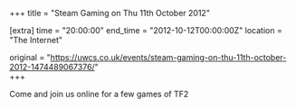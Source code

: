 +++
title = "Steam Gaming on Thu 11th October 2012"

[extra]
time = "20:00:00"
end_time = "2012-10-12T00:00:00Z"
location = "The Internet"

original = "https://uwcs.co.uk/events/steam-gaming-on-thu-11th-october-2012-1474489067376/"    
+++

Come and join us online for a few games of TF2

